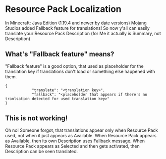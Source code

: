# Resource Pack Localization

In Minecraft: Java Edition (1.19.4 and newer by date versions) Mojang Studios added Fallback feature for translations!
So now y'all can easily translate your Resource Pack Description (for Me it actually is Summary, not Description)


## What's "Fallback feature" means?

"Fallback feature" is a good option, that used as placeholder for the translation key if translations don't load or something else happened with them.
```
{
			"translate": "<translation key>",
			"fallback": "<placeholder that appears if there's no tranlsation detected for used translation key>"
}
```

## This is not working!

Oh no! Someone forgot, that translations appear only when Resource Pack used, not when it just appears as Available.
When Resource Pack appears as Available, then its own Description uses Fallback message.
When Resource Pack appears as Selected and then gets activated, then Description can be seen translated.
